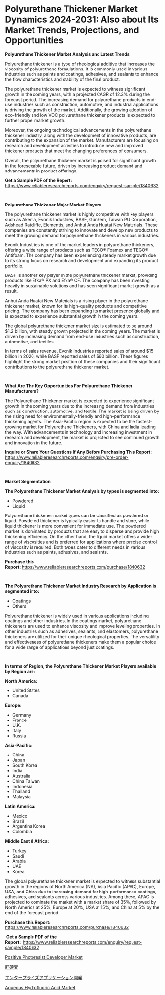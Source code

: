 <p><h1>Polyurethane Thickener Market Dynamics 2024-2031: Also about Its Market Trends, Projections, and Opportunities</h1></p><p><strong>Polyurethane Thickener Market Analysis and Latest Trends</strong></p>
<p><p>Polyurethane thickener is a type of rheological additive that increases the viscosity of polyurethane formulations. It is commonly used in various industries such as paints and coatings, adhesives, and sealants to enhance the flow characteristics and stability of the final product.</p><p>The polyurethane thickener market is expected to witness significant growth in the coming years, with a projected CAGR of 12.3% during the forecast period. The increasing demand for polyurethane products in end-use industries such as construction, automotive, and industrial applications is driving the growth of the market. Additionally, the growing adoption of eco-friendly and low VOC polyurethane thickener products is expected to further propel market growth.</p><p>Moreover, the ongoing technological advancements in the polyurethane thickener industry, along with the development of innovative products, are contributing to the expansion of the market. Manufacturers are focusing on research and development activities to introduce new and improved thickener products that meet the changing preferences of consumers.</p><p>Overall, the polyurethane thickener market is poised for significant growth in the foreseeable future, driven by increasing product demand and advancements in product offerings.</p></p>
<p><strong>Get a Sample PDF of the Report:&nbsp;</strong> <a href="https://www.reliableresearchreports.com/enquiry/request-sample/1840632">https://www.reliableresearchreports.com/enquiry/request-sample/1840632</a></p>
<p>&nbsp;</p>
<p><strong>Polyurethane Thickener Major Market Players</strong></p>
<p><p>The polyurethane thickener market is highly competitive with key players such as Akema, Evonik Industries, BASF, Günkem, Taiwan PU Corporation, Adshead Ratcliffe, Elementis, and Anhui Anda Huatai New Materials. These companies are constantly striving to innovate and develop new products to meet the growing demand for polyurethane thickeners in various industries.</p><p>Evonik Industries is one of the market leaders in polyurethane thickeners, offering a wide range of products such as TEGO® Foamex and TEGO® Antifoam. The company has been experiencing steady market growth due to its strong focus on research and development and expanding its product portfolio.</p><p>BASF is another key player in the polyurethane thickener market, providing products like Efka® PX and Efka® CF. The company has been investing heavily in sustainable solutions and has seen significant market growth as a result.</p><p>Anhui Anda Huatai New Materials is a rising player in the polyurethane thickener market, known for its high-quality products and competitive pricing. The company has been expanding its market presence globally and is expected to experience substantial growth in the coming years.</p><p>The global polyurethane thickener market size is estimated to be around $1.2 billion, with steady growth projected in the coming years. The market is driven by increasing demand from end-use industries such as construction, automotive, and textiles.</p><p>In terms of sales revenue, Evonik Industries reported sales of around $15 billion in 2020, while BASF reported sales of $60 billion. These figures highlight the strong market position of these companies and their significant contributions to the polyurethane thickener market.</p></p>
<p>&nbsp;</p>
<p><strong>What Are The Key Opportunities For Polyurethane Thickener Manufacturers?</strong></p>
<p><p>The Polyurethane Thickener market is expected to experience significant growth in the coming years due to the increasing demand from industries such as construction, automotive, and textile. The market is being driven by the rising need for environmentally-friendly and high-performance thickening agents. The Asia-Pacific region is expected to be the fastest-growing market for Polyurethane Thickeners, with China and India leading the way. With advancements in technology and increasing investment in research and development, the market is projected to see continued growth and innovation in the future.</p></p>
<p><strong>Inquire or Share Your Questions If Any Before Purchasing This Report:</strong> <a href="https://www.reliableresearchreports.com/enquiry/pre-order-enquiry/1840632">https://www.reliableresearchreports.com/enquiry/pre-order-enquiry/1840632</a></p>
<p>&nbsp;</p>
<p><strong>Market Segmentation</strong></p>
<p><strong>The Polyurethane Thickener Market Analysis by types is segmented into:</strong></p>
<p><ul><li>Powdered</li><li>Liquid</li></ul></p>
<p><p>Polyurethane thickener market types can be classified as powdered or liquid. Powdered thickener is typically easier to handle and store, while liquid thickener is more convenient for immediate use. The powdered market is dominated by products that are easy to disperse and provide high thickening efficiency. On the other hand, the liquid market offers a wider range of viscosities and is preferred for applications where precise control of viscosity is required. Both types cater to different needs in various industries such as paints, adhesives, and sealants.</p></p>
<p><strong>Purchase this Report:&nbsp;</strong><a href="https://www.reliableresearchreports.com/purchase/1840632">https://www.reliableresearchreports.com/purchase/1840632</a></p>
<p>&nbsp;</p>
<p><strong>The Polyurethane Thickener Market Industry Research by Application is segmented into:</strong></p>
<p><ul><li>Coatings</li><li>Others</li></ul></p>
<p><p>Polyurethane thickener is widely used in various applications including coatings and other industries. In the coatings market, polyurethane thickeners are used to enhance viscosity and improve leveling properties. In other industries such as adhesives, sealants, and elastomers, polyurethane thickeners are utilized for their unique rheological properties. The versatility and effectiveness of polyurethane thickeners make them a popular choice for a wide range of applications beyond just coatings.</p></p>
<p>&nbsp;</p>
<p><strong>In terms of Region, the Polyurethane Thickener Market Players available by Region are:</strong></p>
<p>
    <p> <strong> North America: </strong>
        <ul>
            <li>United States</li>
            <li>Canada</li>
        </ul>
        </p> 
    <p> <strong> Europe: </strong>
        <ul>
            <li>Germany</li>
            <li>France</li>
            <li>U.K.</li>
            <li>Italy</li>
            <li>Russia</li>
        </ul>
        </p> 
    <p> <strong> Asia-Pacific: </strong>
        <ul>
            <li>China</li>
            <li>Japan</li>
            <li>South Korea</li>
            <li>India</li>
            <li>Australia</li>
            <li>China Taiwan</li>
            <li>Indonesia</li>
            <li>Thailand</li>
            <li>Malaysia</li>
        </ul>
        </p> 
    <p> <strong> Latin America: </strong>
        <ul>
            <li>Mexico</li>
            <li>Brazil</li>
            <li>Argentina Korea</li>
            <li>Colombia</li>
        </ul>
        </p> 
    <p> <strong> Middle East & Africa: </strong>
        <ul>
            <li>Turkey</li>
            <li>Saudi</li>
            <li>Arabia</li>
            <li>UAE</li>
            <li>Korea</li>
        </ul>
    </p>
    </p>
<p><p>The global polyurethane thickener market is expected to witness substantial growth in the regions of North America (NA), Asia Pacific (APAC), Europe, USA, and China due to increasing demand for high-performance coatings, adhesives, and sealants across various industries. Among these, APAC is projected to dominate the market with a market share of 35%, followed by North America at 25%, Europe at 20%, USA at 15%, and China at 5% by the end of the forecast period.</p></p>
<p><strong>Purchase this Report: </strong><a href="https://www.reliableresearchreports.com/purchase/1840632">https://www.reliableresearchreports.com/purchase/1840632</a></p>
<p>&nbsp;<strong>Get a Sample PDF of the Report:&nbsp;&nbsp;</strong><a href="https://www.reliableresearchreports.com/enquiry/request-sample/1840632">https://www.reliableresearchreports.com/enquiry/request-sample/1840632</a></p>
<p><strong></strong></p>
<p><p><a href="https://github.com/juniordelafrance/Market-Research-Report-List-2/blob/main/positive-photoresist-developer-market.md">Positive Photoresist Developer Market</a></p><p><a href="https://medium.com/@chloekessler01/%E8%82%9D%E7%A1%AC%E5%A4%89%E5%B8%82%E5%A0%B4-%E5%B8%82%E5%A0%B4%E3%81%AEcagr-%E5%B8%82%E5%A0%B4%E5%8B%95%E5%90%91-%E3%81%8A%E3%82%88%E3%81%B3%E6%88%90%E9%95%B7%E6%88%A6%E7%95%A5%E3%81%AB%E9%96%A2%E3%81%99%E3%82%8B%E6%B4%9E%E5%AF%9F-a19e08fe6652">肝硬変</a></p><p><a href="https://medium.com/@munroco657/%E3%82%A8%E3%83%B3%E3%82%BF%E3%83%BC%E3%83%97%E3%83%A9%E3%82%A4%E3%82%BA%E3%82%A2%E3%83%97%E3%83%AA%E3%82%B1%E3%83%BC%E3%82%B7%E3%83%A7%E3%83%B3%E9%96%8B%E7%99%BA%E5%B8%82%E5%A0%B4%E8%A6%8F%E6%A8%A1-%E5%B8%82%E5%A0%B4%E8%A6%8B%E9%80%9A%E3%81%97%E3%81%A8%E5%B8%82%E5%A0%B4%E4%BA%88%E6%B8%AC-2024%E5%B9%B4%E3%81%8B%E3%82%892031%E5%B9%B4-c9a38c70ffef">エンタープライズアプリケーション開発</a></p><p><a href="https://github.com/jaidynmorantestelletmjzya/Market-Research-Report-List-1/blob/main/aqueous-hydrofluoric-acid-market.md">Aqueous Hydrofluoric Acid Market</a></p></p>